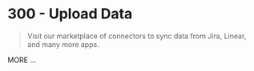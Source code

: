 # 300 - Upload Data

> Visit our marketplace of connectors to sync data from Jira, Linear, and many more apps.

MORE ...
